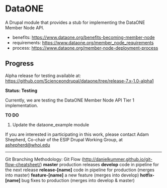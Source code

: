 # DataONE
A Drupal module that provides a stub for implementing the DataONE Member Node API.

- benefits: https://www.dataone.org/benefits-becoming-member-node
- requirements: https://www.dataone.org/member_node_requirements
- process: https://www.dataone.org/member-node-deployment-process

## Progress

Alpha release for testing available at: https://github.com/Scienceondrupal/dataone/tree/release-7.x-1.0-alpha1

**Status: Testing**

Currently, we are testing the DataONE Member Node API Tier 1 implementation.

**TO DO**

1. Update the dataone_example module

If you are interested in participating in this work, please contact Adam Shepherd, Co-chair of the ESIP Drupal Working Group, at ashepherd@whoi.edu

---

Git Branching Methodology: Git Flow (http://danielkummer.github.io/git-flow-cheatsheet/)
**master**           production releases
**develop**          code in pipeline for the next release
**release-[name]**   code in pipeline for production (merges into master)
**feature-[name]**   a new feature (merges into develop)
**hotfix-[name]**    bug fixes to production (merges into develop & master)

